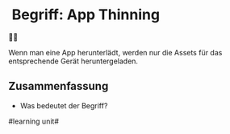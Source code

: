 #  Begriff: App Thinning
💇‍♂️

Wenn man eine App herunterlädt, werden nur die Assets für das entsprechende Gerät heruntergeladen.

## Zusammenfassung
- Was bedeutet der Begriff?

#learning unit#